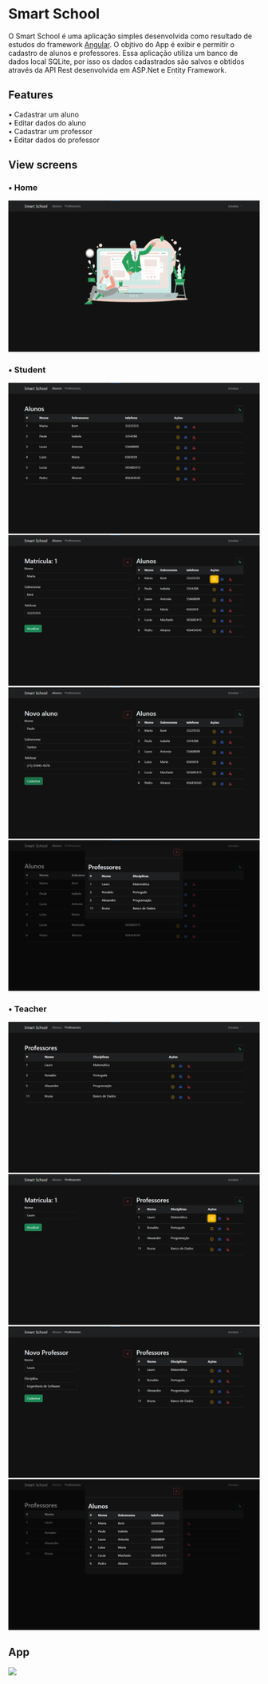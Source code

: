 # Smart School

O Smart School é uma aplicação simples desenvolvida como resultado de estudos do framework [Angular](https://github.com/angular). O objtivo do App é exibir e permitir o cadastro de alunos e professores. Essa aplicação  utiliza um banco de dados local SQLite, por isso os dados cadastrados são salvos e obtidos através da API Rest desenvolvida em ASP.Net e Entity Framework.

## Features

• Cadastrar um aluno <br>
• Editar dados do aluno <br>
• Cadastrar um professor <br>
• Editar dados do professor <br>

## View screens
### • Home

<img src="src/assets/dashboard.png" />

### • Student

<img src="src/assets/students-list.png"/>  
<img src="src/assets/student-edit.png"/>
<img src="src/assets/student-register.png"/>
<img src="src/assets/students-teachers.png"/>

### • Teacher
<img src="src/assets/teachers-list.png"/>  
<img src="src/assets/teacher-edit.png"/>
<img src="src/assets/teacher-register.png"/>
<img src="src/assets/teachers-students.png"/>

## App

<img src="src/assets/SmartSchool.gif" />
